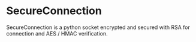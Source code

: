 # SecureConnection
SecureConnection is a python socket encrypted and secured with RSA for connection and AES / HMAC verification.
